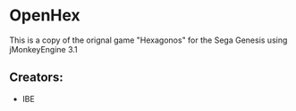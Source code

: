 # OpenHex
This is a copy of the orignal game "Hexagonos" for the Sega Genesis using jMonkeyEngine 3.1

## Creators:
 - IBE
